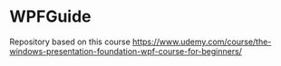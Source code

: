 # WPFGuide
Repository based on this course https://www.udemy.com/course/the-windows-presentation-foundation-wpf-course-for-beginners/
